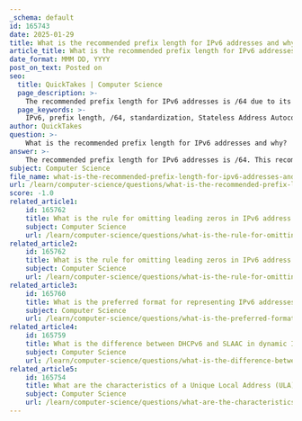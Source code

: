 ```yaml
---
_schema: default
id: 165743
date: 2025-01-29
title: What is the recommended prefix length for IPv6 addresses and why?
article_title: What is the recommended prefix length for IPv6 addresses and why?
date_format: MMM DD, YYYY
post_on_text: Posted on
seo:
  title: QuickTakes | Computer Science
  page_description: >-
    The recommended prefix length for IPv6 addresses is /64 due to its standardization across networks, support for Stateless Address Autoconfiguration, ample address space for subnetting, and compatibility with various protocols.
  page_keywords: >-
    IPv6, prefix length, /64, standardization, Stateless Address Autoconfiguration, SLAAC, subnetting, address space, compatibility, routing protocols
author: QuickTakes
question: >-
    What is the recommended prefix length for IPv6 addresses and why?
answer: >-
    The recommended prefix length for IPv6 addresses is /64. This recommendation is based on several important factors:\n\n1. **Standardization**: Using a /64 prefix length is a widely accepted standard for most networks, particularly for Local Area Networks (LANs). This standardization simplifies network design and management.\n\n2. **Stateless Address Autoconfiguration (SLAAC)**: SLAAC, a method used for automatically configuring IPv6 addresses, requires a 64-bit Interface ID. By using a /64 prefix length, the first 64 bits of the address can be designated for the network portion, while the remaining 64 bits are used for the Interface ID. This is crucial for devices to generate their own addresses without the need for a DHCP server.\n\n3. **Subnetting**: A /64 prefix allows for a vast number of individual addresses (approximately 18 quintillion) within a single subnet, which is more than sufficient for most practical applications. This large address space helps accommodate future growth and the increasing number of devices connected to the network.\n\n4. **Compatibility**: Many IPv6 features and protocols are designed with the assumption that a /64 prefix will be used. This includes various routing protocols and network services that expect this standard configuration.\n\nIn summary, the /64 prefix length is recommended for IPv6 addressing because it supports SLAAC, simplifies subnetting, provides ample address space, and ensures compatibility with existing protocols and features.
subject: Computer Science
file_name: what-is-the-recommended-prefix-length-for-ipv6-addresses-and-why.md
url: /learn/computer-science/questions/what-is-the-recommended-prefix-length-for-ipv6-addresses-and-why
score: -1.0
related_article1:
    id: 165762
    title: What is the rule for omitting leading zeros in IPv6 address notation?
    subject: Computer Science
    url: /learn/computer-science/questions/what-is-the-rule-for-omitting-leading-zeros-in-ipv6-address-notation
related_article2:
    id: 165762
    title: What is the rule for omitting leading zeros in IPv6 address notation?
    subject: Computer Science
    url: /learn/computer-science/questions/what-is-the-rule-for-omitting-leading-zeros-in-ipv6-address-notation
related_article3:
    id: 165760
    title: What is the preferred format for representing IPv6 addresses?
    subject: Computer Science
    url: /learn/computer-science/questions/what-is-the-preferred-format-for-representing-ipv6-addresses
related_article4:
    id: 165759
    title: What is the difference between DHCPv6 and SLAAC in dynamic IPv6 address configuration?
    subject: Computer Science
    url: /learn/computer-science/questions/what-is-the-difference-between-dhcpv6-and-slaac-in-dynamic-ipv6-address-configuration
related_article5:
    id: 165754
    title: What are the characteristics of a Unique Local Address (ULA) in IPv6?
    subject: Computer Science
    url: /learn/computer-science/questions/what-are-the-characteristics-of-a-unique-local-address-ula-in-ipv6
---
```


&nbsp;